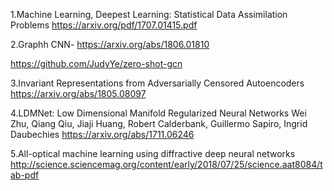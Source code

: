 1.Machine Learning, Deepest Learning: Statistical Data Assimilation Problems
https://arxiv.org/pdf/1707.01415.pdf

2.Graphh CNN- 
https://arxiv.org/abs/1806.01810

https://github.com/JudyYe/zero-shot-gcn

3.Invariant Representations from Adversarially Censored Autoencoders
https://arxiv.org/abs/1805.08097

4.LDMNet: Low Dimensional Manifold Regularized Neural Networks
Wei Zhu, Qiang Qiu, Jiaji Huang, Robert Calderbank, Guillermo Sapiro, Ingrid Daubechies
https://arxiv.org/abs/1711.06246

5.All-optical machine learning using diffractive deep neural networks http://science.sciencemag.org/content/early/2018/07/25/science.aat8084/tab-pdf

